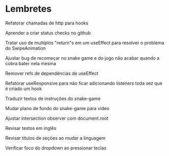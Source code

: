 # Lembretes

Refatorar chamadas de http para hooks

Aprender a criar status checks no github

Tratar uso de multíplos "return"s em um useEffect para resolver o problema do SwipeAnimation

Ajustar bug de recomeçar no snake game e do jogo não acabar quando a cobra bater nela mesma

Remover refs de dependências de useEffect

Refatorar useResponsive para não ficar adicionando listeners toda vez que é criado um hook

Traduzir textos de instruções do snake-game

Mudar plano de fundo do snake-game para video

Ajustar intersection observer com document.root

Revisar textos em inglês

Revisar títulos de seções ao mudar a linguagem

Verificar foco do dropdown ao pressionar teclas